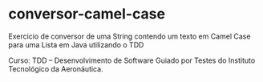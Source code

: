 # conversor-camel-case
Exercicio de conversor de uma String contendo um texto em Camel Case para uma Lista em Java utilizando o TDD

Curso: TDD – Desenvolvimento de Software Guiado por Testes do Instituto Tecnológico da Aeronáutica.
